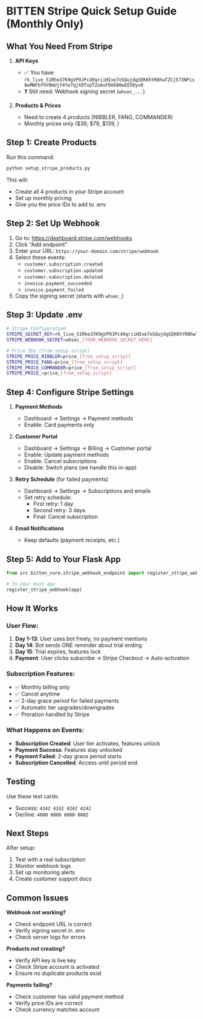 # BITTEN Stripe Quick Setup Guide (Monthly Only)

## What You Need From Stripe

1. **API Keys**
   - ✅ You have: `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`
   - ❓ Still need: Webhook signing secret (`whsec_...`)

2. **Products & Prices**
   - Need to create 4 products (NIBBLER, FANG, COMMANDER)
   - Monthly prices only ($39, $79, $139, )

## Step 1: Create Products

Run this command:
```bash
python setup_stripe_products.py
```

This will:
- Create all 4 products in your Stripe account
- Set up monthly pricing
- Give you the price IDs to add to .env

## Step 2: Set Up Webhook

1. Go to: https://dashboard.stripe.com/webhooks
2. Click "Add endpoint"
3. Enter your URL: `https://your-domain.com/stripe/webhook`
4. Select these events:
   - `customer.subscription.created`
   - `customer.subscription.updated` 
   - `customer.subscription.deleted`
   - `invoice.payment_succeeded`
   - `invoice.payment_failed`
5. Copy the signing secret (starts with `whsec_`)

## Step 3: Update .env

```bash
# Stripe Configuration
STRIPE_SECRET_KEY=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
STRIPE_WEBHOOK_SECRET=whsec_[YOUR_WEBHOOK_SECRET_HERE]

# Price IDs (from setup script)
STRIPE_PRICE_NIBBLER=price_[from_setup_script]
STRIPE_PRICE_FANG=price_[from_setup_script]
STRIPE_PRICE_COMMANDER=price_[from_setup_script]
STRIPE_PRICE_=price_[from_setup_script]
```

## Step 4: Configure Stripe Settings

1. **Payment Methods**
   - Dashboard → Settings → Payment methods
   - Enable: Card payments only

2. **Customer Portal**
   - Dashboard → Settings → Billing → Customer portal
   - Enable: Update payment methods
   - Enable: Cancel subscriptions
   - Disable: Switch plans (we handle this in-app)

3. **Retry Schedule** (for failed payments)
   - Dashboard → Settings → Subscriptions and emails
   - Set retry schedule:
     - First retry: 1 day
     - Second retry: 3 days
     - Final: Cancel subscription

4. **Email Notifications**
   - Keep defaults (payment receipts, etc.)

## Step 5: Add to Your Flask App

```python
from src.bitten_core.stripe_webhook_endpoint import register_stripe_webhook

# In your main app
register_stripe_webhook(app)
```

## How It Works

### User Flow:
1. **Day 1-13**: User uses bot freely, no payment mentions
2. **Day 14**: Bot sends ONE reminder about trial ending
3. **Day 15**: Trial expires, features lock
4. **Payment**: User clicks subscribe → Stripe Checkout → Auto-activation

### Subscription Features:
- ✅ Monthly billing only
- ✅ Cancel anytime
- ✅ 2-day grace period for failed payments
- ✅ Automatic tier upgrades/downgrades
- ✅ Proration handled by Stripe

### What Happens on Events:
- **Subscription Created**: User tier activates, features unlock
- **Payment Success**: Features stay unlocked
- **Payment Failed**: 2-day grace period starts
- **Subscription Cancelled**: Access until period end

## Testing

Use these test cards:
- Success: `4242 4242 4242 4242`
- Decline: `4000 0000 0000 0002`

## Next Steps

After setup:
1. Test with a real subscription
2. Monitor webhook logs
3. Set up monitoring alerts
4. Create customer support docs

## Common Issues

**Webhook not working?**
- Check endpoint URL is correct
- Verify signing secret in .env
- Check server logs for errors

**Products not creating?**
- Verify API key is live key
- Check Stripe account is activated
- Ensure no duplicate products exist

**Payments failing?**
- Check customer has valid payment method
- Verify price IDs are correct
- Check currency matches account